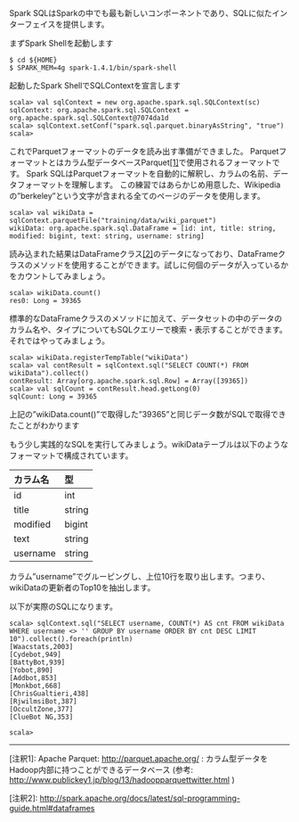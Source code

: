 
Spark SQLはSparkの中でも最も新しいコンポーネントであり、SQLに似たインターフェイスを提供します。

まずSpark Shellを起動します

```
$ cd ${HOME}
$ SPARK_MEM=4g spark-1.4.1/bin/spark-shell
```

起動したSpark ShellでSQLContextを宣言します

```
scala> val sqlContext = new org.apache.spark.sql.SQLContext(sc)
sqlContext: org.apache.spark.sql.SQLContext = org.apache.spark.sql.SQLContext@7074da1d
scala> sqlContext.setConf("spark.sql.parquet.binaryAsString", "true")
scala> 
```

これでParquetフォーマットのデータを読み出す準備ができました。
Parquetフォーマットとはカラム型データベースParquet[[1]](#[注釈1])で使用されるフォーマットです。
Spark SQLはParquetフォーマットを自動的に解釈し、カラムの名前、データフォーマットを理解します。
この練習ではあらかじめ用意した、Wikipediaの”berkeley”という文字が含まれる全てのページのデータを使用します。

```
scala> val wikiData = sqlContext.parquetFile("training/data/wiki_parquet")
wikiData: org.apache.spark.sql.DataFrame = [id: int, title: string, modified: bigint, text: string, username: string]
```

読み込まれた結果はDataFrameクラス[[2]](#[注釈2])のデータになっており、DataFrameクラスのメソッドを使用することができます。試しに何個のデータが入っているかをカウントしてみましょう。

```
scala> wikiData.count()
res0: Long = 39365
```

標準的なDataFrameクラスのメソッドに加えて、データセットの中のデータのカラム名や、タイプについてもSQLクエリーで検索・表示することができます。それではやってみましょう。

```
scala> wikiData.registerTempTable("wikiData")
scala> val contResult = sqlContext.sql("SELECT COUNT(*) FROM wikiData").collect()
contResult: Array[org.apache.spark.sql.Row] = Array([39365])
scala> val sqlCount = contResult.head.getLong(0)
sqlCount: Long = 39365
```

上記の”wikiData.count()”で取得した”39365”と同じデータ数がSQLで取得できたことがわかります

もう少し実践的なSQLを実行してみましょう。wikiDataテーブルは以下のようなフォーマットで構成されています。

| カラム名 | 型       |
|:---------|:---------|
| id       | int      |
| title    | string   |
| modified | bigint   |
| text     | string   |
| username | string   |


カラム”username”でグルーピングし、上位10行を取り出します。つまり、wikiDataの更新者のTop10を抽出します。

以下が実際のSQLになります。

```
scala> sqlContext.sql("SELECT username, COUNT(*) AS cnt FROM wikiData WHERE username <> '' GROUP BY username ORDER BY cnt DESC LIMIT 10").collect().foreach(println)
[Waacstats,2003]
[Cydebot,949]
[BattyBot,939]
[Yobot,890]
[Addbot,853]
[Monkbot,668]
[ChrisGualtieri,438]
[RjwilmsiBot,387]
[OccultZone,377]
[ClueBot NG,353]

scala> 
```

------------------------------
<a id="[注釈1]"></a>
[注釈1]: Apache Parquet: http://parquet.apache.org/ : カラム型データをHadoop内部に持つことができるデータベース (参考: http://www.publickey1.jp/blog/13/hadoopparquettwitter.html )

<a id="[注釈2]"></a>
[注釈2]:  http://spark.apache.org/docs/latest/sql-programming-guide.html#dataframes 
